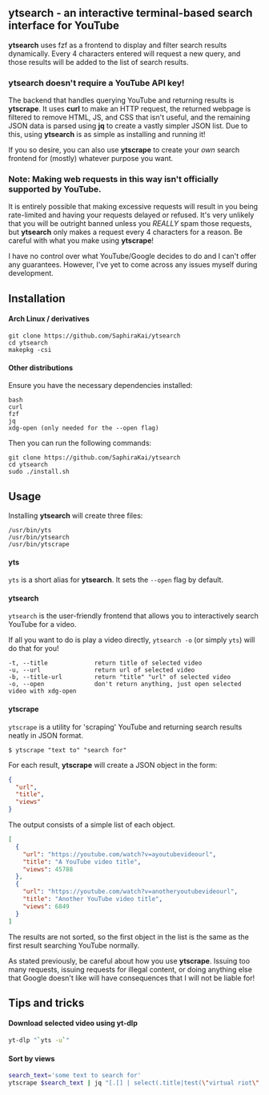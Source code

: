 ## ytsearch - an interactive terminal-based search interface for YouTube

**ytsearch** uses fzf as a frontend to display and filter search results dynamically. Every 4 characters entered will request a new query, and those results will be added to the list of search results.

### ytsearch doesn't require a YouTube API key!
The backend that handles querying YouTube and returning results is **ytscrape**. It uses **curl** to make an HTTP request, the returned webpage is filtered to remove HTML, JS, and CSS that isn't useful, and the remaining JSON data is parsed using **jq** to create a vastly simpler JSON list. Due to this, using **ytsearch** is as simple as installing and running it!

If you so desire, you can also use **ytscrape** to create your *own* search frontend for (mostly) whatever purpose you want.

### Note: Making web requests in this way isn't officially supported by YouTube.
It is entirely possible that making excessive requests will result in you being rate-limited and having your requests delayed or refused. It's very unlikely that you will be outright banned unless you *REALLY* spam those requests, but **ytsearch** only makes a request every 4 characters for a reason. Be careful with what you make using **ytscrape**!

I have no control over what YouTube/Google decides to do and I can't offer any guarantees. However, I've yet to come across any issues myself during development.

## Installation
#### Arch Linux / derivatives
```
git clone https://github.com/SaphiraKai/ytsearch
cd ytsearch
makepkg -csi
```
#### Other distributions
Ensure you have the necessary dependencies installed:
```
bash
curl
fzf
jq
xdg-open (only needed for the --open flag)
```

Then you can run the following commands:
```
git clone https://github.com/SaphiraKai/ytsearch
cd ytsearch
sudo ./install.sh
```

## Usage
Installing **ytsearch** will create three files:
```
/usr/bin/yts
/usr/bin/ytsearch
/usr/bin/ytscrape
```

#### yts
`yts` is a short alias for **ytsearch**. It sets the `--open` flag by default.

#### ytsearch
`ytsearch` is the user-friendly frontend that allows you to interactively search YouTube for a video.

If all you want to do is play a video directly, `ytsearch -o` (or simply `yts`) will do that for you!
```
-t, --title             return title of selected video
-u, --url               return url of selected video
-b, --title-url         return "title" "url" of selected video
-o, --open              don't return anything, just open selected video with xdg-open
```

#### ytscrape
`ytscrape` is a utility for 'scraping' YouTube and returning search results neatly in JSON format.

```
$ ytscrape "text to" "search for"
```

For each result, **ytscrape** will create a JSON object in the form:
```json
{
  "url",
  "title",
  "views"
}
```

The output consists of a simple list of each object.
```json
[
  {
    "url": "https://youtube.com/watch?v=ayoutubevideourl",
    "title": "A YouTube video title",
    "views": 45788
  },
  {
    "url": "https://youtube.com/watch?v=anotheryoutubevideourl",
    "title": "Another YouTube video title",
    "views": 6849
  }
]
```
The results are not sorted, so the first object in the list is the same as the first result searching YouTube normally.

As stated previously, be careful about how you use **ytscrape**. Issuing too many requests, issuing requests for illegal content, or doing anything else that Google doesn't like will have consequences that I will not be liable for!

## Tips and tricks
#### Download selected video using yt-dlp
```bash
yt-dlp "`yts -u`"
```

#### Sort by views
```bash
search_text='some text to search for'
ytscrape $search_text | jq "[.[] | select(.title|test(\"virtual riot\"; \"i\"))] | sort_by(.views) | reverse"
